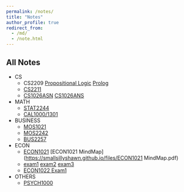 ```yaml
---
permalink: /notes/
title: "Notes"
author_profile: true
redirect_from:
  - /md/
  - /note.html
---
```



##  All Notes

  * CS
      * CS2209 [Propositional Logic](https://smallsillyshawn.github.io/files/Stanford%20Logic.html) [Prolog](https://smallsillyshawn.github.io/files/Prolog.html)
      * [CS2211](https://smallsillyshawn.github.io/files/CS2211.html)
      * [CS1026ASN](https://smallsillyshawn.github.io/files/CS1026b_Assignment_1.pdf) [CS1026ANS](https://smallsillyshawn.github.io/files/coin_toss.txt)
  * MATH
      * [STAT2244](https://smallsillyshawn.github.io/files/STAT2244.html)
      * [CAL1000/1301](https://smallsillyshawn.github.io/files/CAL1301.pdf)
  * BUSINESS
      * [MOS1021](https://smallsillyshawn.github.io/files/MOS1021.pdf)
      * [MOS2242](https://smallsillyshawn.github.io/files/MOS2242.html)
      * [BUS2257](https://smallsillyshawn.github.io/files/BUS2257.html)
  * ECON
      * [ECON1021](https://smallsillyshawn.github.io/files/ECON1021.pdf) [ECON1021 MindMap](https://smallsillyshawn.github.io/files/ECON1021 MindMap.pdf)
      * [exam1](https://smallsillyshawn.github.io/files/Econ1021Exam1.pdf) [exam2](https://smallsillyshawn.github.io/files/Econ1021Exam2.pdf) [exam3](https://smallsillyshawn.github.io/files/Econ1021Exam3.pdf)
      * [ECON1022 Exam1](https://smallsillyshawn.github.io/files/ECON1022MIDTERM1.html)
  * OTHERS
      * [PSYCH1000](https://smallsillyshawn.github.io/files/PSYCH1000.pdf)
